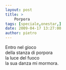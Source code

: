 ```yaml
---
layout: post
title: >
    Porpora
tags: [speciale,onestar,]
date: 2009-04-17 13:27:00
author: pietro
---
```

Entro nel gioco<br/>della stanza di porpora<br/>la luce del fuoco<br/>la sua danza mi mormora.
